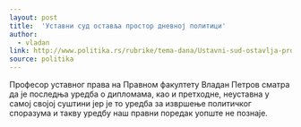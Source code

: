 ```yaml
---
layout: post
title:  'Уставни суд оставља простор дневној политици'
author: 
  - vladan 
link: http://www.politika.rs/rubrike/tema-dana/Ustavni-sud-ostavlja-prostor-dnevnoj-politici.sr.html
source: politika
---
```


Професор уставног права на Правном факултету Владан Петров сматра да је последња уредба о дипломама, као и претходне, неуставна у самој својој суштини јер је то уредба за извршење политичког споразума и такву уредбу наш правни поредак уопште не познаје.
